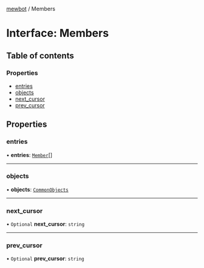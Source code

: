 [mewbot](../README.md) / Members

# Interface: Members

## Table of contents

### Properties

- [entries](Members.md#entries)
- [objects](Members.md#objects)
- [next\_cursor](Members.md#next_cursor)
- [prev\_cursor](Members.md#prev_cursor)

## Properties

### entries

• **entries**: [`Member`](Member.md)[]

___

### objects

• **objects**: [`CommonObjects`](CommonObjects.md)

___

### next\_cursor

• `Optional` **next\_cursor**: `string`

___

### prev\_cursor

• `Optional` **prev\_cursor**: `string`

